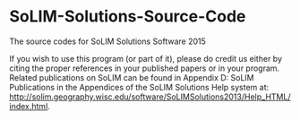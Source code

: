 # SoLIM-Solutions-Source-Code
The source codes for SoLIM Solutions Software 2015

If you wish to use this program (or part of it), please do credit us
either by citing the proper references in your published papers or in 
your program. Related publications on SoLIM can be found in Appendix 
D: SoLIM Publications in the Appendices of the SoLIM Solutions Help 
system at: 
http://solim.geography.wisc.edu/software/SoLIMSolutions2013/Help_HTML/index.html.
